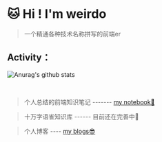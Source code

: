 
# 🐱 Hi ! I'm weirdo

> 一个精通各种技术名称拼写的前端er


## Activity：


![Anurag's github stats](https://github-readme-stats.vercel.app/api?username=2WeirDo&show_icons=true&theme=nightowl)


<br/>



> 个人总结的前端知识笔记 -------  [my notebook📕](https://github.com/2WeirDo/notebook) 

> 十万字语雀知识库 ------ 目前还在完善中🤭

> 个人博客 ----  [my blogs😎](https://2weirdo.github.io/)


